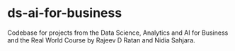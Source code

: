 # ds-ai-for-business
Codebase for projects from the Data Science, Analytics and AI for Business and the Real World Course by Rajeev D Ratan and Nidia Sahjara.
